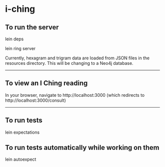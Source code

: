 # i-ching


## To run the server

lein deps

lein ring server

Currently, hexagram and trigram data are loaded from JSON files in the resources directory. This will be changing to a Neo4j database.

---
## To view an I Ching reading

In your browser, navigate to http://localhost:3000 (which redirects to http://localhost:3000/consult)

---

## To run tests

lein expectations


## To run tests automatically while working on them

lein autoexpect

